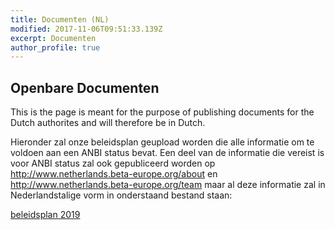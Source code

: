 ```yaml
---
title: Documenten (NL)
modified: 2017-11-06T09:51:33.139Z
excerpt: Documenten
author_profile: true
---
```

## Openbare Documenten

This is the page is meant for the purpose of publishing documents for the Dutch authorites and will therefore be in Dutch.

Hieronder zal onze beleidsplan geupload worden die alle informatie om te voldoen aan een ANBI status bevat. Een deel van de informatie die vereist is voor ANBI status zal ook gepubliceerd worden op <http://www.netherlands.beta-europe.org/about> en <http://www.netherlands.beta-europe.org/team> maar al deze informatie zal in Nederlandstalige vorm in onderstaand bestand staan:

[beleidsplan 2019](/assets/files/BeleidsplanBETANL2019.pdf)
